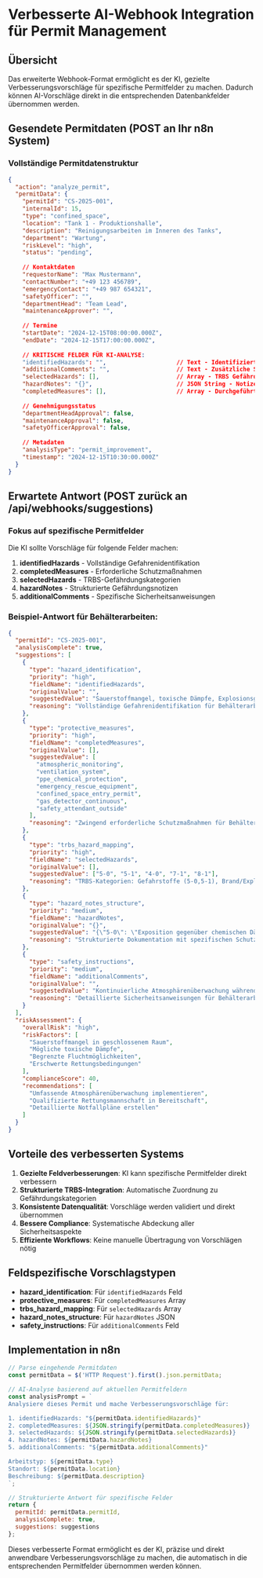 # Verbesserte AI-Webhook Integration für Permit Management

## Übersicht

Das erweiterte Webhook-Format ermöglicht es der KI, gezielte Verbesserungsvorschläge für spezifische Permitfelder zu machen. Dadurch können AI-Vorschläge direkt in die entsprechenden Datenbankfelder übernommen werden.

## Gesendete Permitdaten (POST an Ihr n8n System)

### Vollständige Permitdatenstruktur
```json
{
  "action": "analyze_permit",
  "permitData": {
    "permitId": "CS-2025-001",
    "internalId": 15,
    "type": "confined_space",
    "location": "Tank 1 - Produktionshalle",
    "description": "Reinigungsarbeiten im Inneren des Tanks",
    "department": "Wartung",
    "riskLevel": "high",
    "status": "pending",
    
    // Kontaktdaten
    "requestorName": "Max Mustermann",
    "contactNumber": "+49 123 456789",
    "emergencyContact": "+49 987 654321",
    "safetyOfficer": "",
    "departmentHead": "Team Lead",
    "maintenanceApprover": "",
    
    // Termine
    "startDate": "2024-12-15T08:00:00.000Z",
    "endDate": "2024-12-15T17:00:00.000Z",
    
    // KRITISCHE FELDER FÜR KI-ANALYSE:
    "identifiedHazards": "",                    // Text - Identifizierte Gefahren
    "additionalComments": "",                   // Text - Zusätzliche Sicherheitshinweise  
    "selectedHazards": [],                      // Array - TRBS Gefährdungskategorien
    "hazardNotes": "{}",                        // JSON String - Notizen zu Gefährdungen
    "completedMeasures": [],                    // Array - Durchgeführte Schutzmaßnahmen
    
    // Genehmigungsstatus
    "departmentHeadApproval": false,
    "maintenanceApproval": false,
    "safetyOfficerApproval": false,
    
    // Metadaten
    "analysisType": "permit_improvement",
    "timestamp": "2024-12-15T10:30:00.000Z"
  }
}
```

## Erwartete Antwort (POST zurück an /api/webhooks/suggestions)

### Fokus auf spezifische Permitfelder

Die KI sollte Vorschläge für folgende Felder machen:

1. **identifiedHazards** - Vollständige Gefahrenidentifikation
2. **completedMeasures** - Erforderliche Schutzmaßnahmen  
3. **selectedHazards** - TRBS-Gefährdungskategorien
4. **hazardNotes** - Strukturierte Gefährdungsnotizen
5. **additionalComments** - Spezifische Sicherheitsanweisungen

### Beispiel-Antwort für Behälterarbeiten:

```json
{
  "permitId": "CS-2025-001",
  "analysisComplete": true,
  "suggestions": [
    {
      "type": "hazard_identification",
      "priority": "high",
      "fieldName": "identifiedHazards",
      "originalValue": "",
      "suggestedValue": "Sauerstoffmangel, toxische Dämpfe, Explosionsgefahr, Absturzgefahr beim Einstieg, Erstickungsgefahr, heiße Oberflächen, mechanische Verletzungen",
      "reasoning": "Vollständige Gefahrenidentifikation für Behälterarbeiten nach TRBS 2152-2 und DGUV Regel 113-004"
    },
    {
      "type": "protective_measures",
      "priority": "high",
      "fieldName": "completedMeasures", 
      "originalValue": [],
      "suggestedValue": [
        "atmospheric_monitoring",
        "ventilation_system", 
        "ppe_chemical_protection",
        "emergency_rescue_equipment",
        "confined_space_entry_permit",
        "gas_detector_continuous",
        "safety_attendant_outside"
      ],
      "reasoning": "Zwingend erforderliche Schutzmaßnahmen für Behälterarbeiten nach TRBS 2152"
    },
    {
      "type": "trbs_hazard_mapping",
      "priority": "high", 
      "fieldName": "selectedHazards",
      "originalValue": [],
      "suggestedValue": ["5-0", "5-1", "4-0", "7-1", "8-1"],
      "reasoning": "TRBS-Kategorien: Gefahrstoffe (5-0,5-1), Brand/Explosion (4-0), mech. Gefährdungen (7-1), besondere Arbeitsumgebung (8-1)"
    },
    {
      "type": "hazard_notes_structure",
      "priority": "medium",
      "fieldName": "hazardNotes",
      "originalValue": "{}",
      "suggestedValue": "{\"5-0\": \"Exposition gegenüber chemischen Dämpfen - kontinuierliche Überwachung\", \"5-1\": \"Sauerstoffmangel durch Verdrängung - Atemschutz obligatorisch\", \"4-0\": \"Explosionsgefahr durch Gasansammlung - Ex-Schutz beachten\", \"7-1\": \"Absturzgefahr beim Behältereinstieg - Sicherungsmaßnahmen\", \"8-1\": \"Enge Raumverhältnisse - Notfallrettung vorbereiten\"}",
      "reasoning": "Strukturierte Dokumentation mit spezifischen Schutzmaßnahmen je Gefährdungskategorie"
    },
    {
      "type": "safety_instructions",
      "priority": "medium",
      "fieldName": "additionalComments",
      "originalValue": "",
      "suggestedValue": "Kontinuierliche Atmosphärenüberwachung während der gesamten Arbeitszeit. Sicherheitsposten außerhalb des Behälters. Kommunikationsverbindung nach außen. Arbeitsbereich vor Betreten freimessen. Rettungsausrüstung griffbereit.",
      "reasoning": "Detaillierte Sicherheitsanweisungen für Behälterarbeiten zur Gewährleistung der Personensicherheit"
    }
  ],
  "riskAssessment": {
    "overallRisk": "high",
    "riskFactors": [
      "Sauerstoffmangel in geschlossenem Raum",
      "Mögliche toxische Dämpfe", 
      "Begrenzte Fluchtmöglichkeiten",
      "Erschwerte Rettungsbedingungen"
    ],
    "complianceScore": 40,
    "recommendations": [
      "Umfassende Atmosphärenüberwachung implementieren",
      "Qualifizierte Rettungsmannschaft in Bereitschaft",
      "Detaillierte Notfallpläne erstellen"
    ]
  }
}
```

## Vorteile des verbesserten Systems

1. **Gezielte Feldverbesserungen**: KI kann spezifische Permitfelder direkt verbessern
2. **Strukturierte TRBS-Integration**: Automatische Zuordnung zu Gefährdungskategorien  
3. **Konsistente Datenqualität**: Vorschläge werden validiert und direkt übernommen
4. **Bessere Compliance**: Systematische Abdeckung aller Sicherheitsaspekte
5. **Effiziente Workflows**: Keine manuelle Übertragung von Vorschlägen nötig

## Feldspezifische Vorschlagstypen

- **hazard_identification**: Für `identifiedHazards` Feld
- **protective_measures**: Für `completedMeasures` Array
- **trbs_hazard_mapping**: Für `selectedHazards` Array  
- **hazard_notes_structure**: Für `hazardNotes` JSON
- **safety_instructions**: Für `additionalComments` Feld

## Implementation in n8n

```javascript
// Parse eingehende Permitdaten
const permitData = $('HTTP Request').first().json.permitData;

// AI-Analyse basierend auf aktuellen Permitfeldern
const analysisPrompt = `
Analysiere dieses Permit und mache Verbesserungsvorschläge für:

1. identifiedHazards: "${permitData.identifiedHazards}"
2. completedMeasures: ${JSON.stringify(permitData.completedMeasures)}
3. selectedHazards: ${JSON.stringify(permitData.selectedHazards)} 
4. hazardNotes: ${permitData.hazardNotes}
5. additionalComments: "${permitData.additionalComments}"

Arbeitstyp: ${permitData.type}
Standort: ${permitData.location}
Beschreibung: ${permitData.description}
`;

// Strukturierte Antwort für spezifische Felder
return {
  permitId: permitData.permitId,
  analysisComplete: true,
  suggestions: suggestions
};
```

Dieses verbesserte Format ermöglicht es der KI, präzise und direkt anwendbare Verbesserungsvorschläge zu machen, die automatisch in die entsprechenden Permitfelder übernommen werden können.